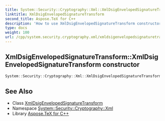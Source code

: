 ```yaml
---
title: System::Security::Cryptography::Xml::XmlDsigEnvelopedSignatureTransform::XmlDsigEnvelopedSignatureTransform constructor
linktitle: XmlDsigEnvelopedSignatureTransform
second_title: Aspose.TeX for C++
description: 'How to use XmlDsigEnvelopedSignatureTransform constructor of System::Security::Cryptography::Xml::XmlDsigEnvelopedSignatureTransform class in C++.'
type: docs
weight: 100
url: /cpp/system.security.cryptography.xml/xmldsigenvelopedsignaturetransform/xmldsigenvelopedsignaturetransform/
---
```

## XmlDsigEnvelopedSignatureTransform::XmlDsigEnvelopedSignatureTransform constructor




```cpp
System::Security::Cryptography::Xml::XmlDsigEnvelopedSignatureTransform::XmlDsigEnvelopedSignatureTransform()
```

## See Also

* Class [XmlDsigEnvelopedSignatureTransform](../)
* Namespace [System::Security::Cryptography::Xml](../../)
* Library [Aspose.TeX for C++](../../../)

